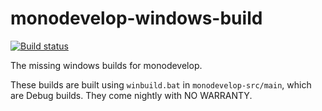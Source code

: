 # monodevelop-windows-build

[![Build status](https://dontpanic92.visualstudio.com/MDBuild/_apis/build/status/MDBuild-CI)](https://dontpanic92.visualstudio.com/MDBuild/_build/latest?definitionId=1)

The missing windows builds for monodevelop.

These builds are built using `winbuild.bat` in `monodevelop-src/main`, which are Debug builds. They come nightly with NO WARRANTY.
